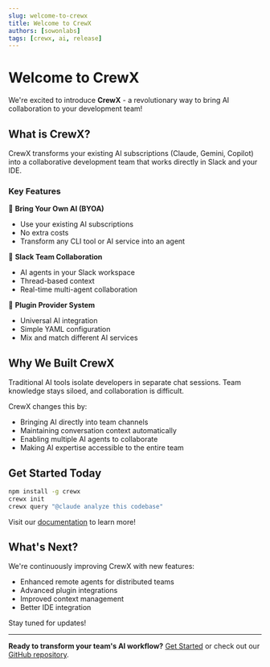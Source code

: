 ```yaml
---
slug: welcome-to-crewx
title: Welcome to CrewX
authors: [sowonlabs]
tags: [crewx, ai, release]
---
```


# Welcome to CrewX

We're excited to introduce **CrewX** - a revolutionary way to bring AI collaboration to your development team!

<!--truncate-->

## What is CrewX?

CrewX transforms your existing AI subscriptions (Claude, Gemini, Copilot) into a collaborative development team that works directly in Slack and your IDE.

### Key Features

🤖 **Bring Your Own AI (BYOA)**
- Use your existing AI subscriptions
- No extra costs
- Transform any CLI tool or AI service into an agent

💬 **Slack Team Collaboration**
- AI agents in your Slack workspace
- Thread-based context
- Real-time multi-agent collaboration

🔌 **Plugin Provider System**
- Universal AI integration
- Simple YAML configuration
- Mix and match different AI services

## Why We Built CrewX

Traditional AI tools isolate developers in separate chat sessions. Team knowledge stays siloed, and collaboration is difficult.

CrewX changes this by:
- Bringing AI directly into team channels
- Maintaining conversation context automatically
- Enabling multiple AI agents to collaborate
- Making AI expertise accessible to the entire team

## Get Started Today

```bash
npm install -g crewx
crewx init
crewx query "@claude analyze this codebase"
```

Visit our [documentation](/docs/intro) to learn more!

## What's Next?

We're continuously improving CrewX with new features:
- Enhanced remote agents for distributed teams
- Advanced plugin integrations
- Improved context management
- Better IDE integration

Stay tuned for updates!

---

**Ready to transform your team's AI workflow?** [Get Started](/docs/intro) or check out our [GitHub repository](https://github.com/sowonlabs/crewx).
